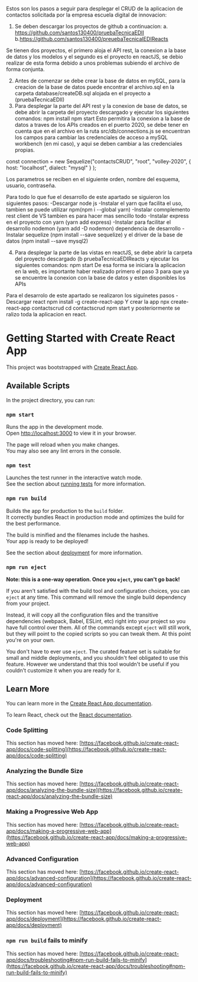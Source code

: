 Estos son los pasos a seguir para desplegar el CRUD de la aplicacion de contactos solicitada por la empresa escuela digital de innovacion:
1. Se deben descargar los proyectos de github a continuacion:
    a. https://github.com/santos130400/pruebaTecnicaEDII
    b.https://github.com/santos130400/preuebaTecnicaIEDIReacts
    
Se tienen dos proyectos, el primero aloja el API rest, la conexion a la base de datos y los modelos y el segundo es el proyecto en reactJS, se debio realizar de esta forma debido a unos problemas subiendo el archivo de forma conjunta.

2. Antes de comenzar se debe crear la base de datos en mySQL, para la creacion de la base de datos puede encontrar el archivo.sql en la carpeta database/createDB.sql alojada en el proyecto a (pruebaTecnicaEDII)
3. Para desplegar la parte del API rest y la conexion de base de datos, se debe abrir la carpeta del proyecto descargado y ejecutar los siguientes comandos:
npm install
npm start
Esto permitira la conexion a la base de datos a traves de los APIs creados en el puerto 2020, se debe tener en cuenta que en el archivo en la ruta src/db/connections.js se encuentran los campos para cambiar las credenciales de acceso a mySQL workbench (en mi caso), y aqui se deben cambiar a las credenciales propias.

const connection = new Sequelize("contactsCRUD", "root", "volley-2020",
    {
        host: "localhost",
        dialect: "mysql"
    }
);

Los parametros se reciben en el siguiente orden, nombre del esquema, usuario, contraseña.

Para todo lo que fue el desarrollo de este apartado se siguieron los siguientes pasos:
-Descargar node js
-Instalar el yarn que facilita el uso, tambien se puede utilizar npm(npm i --global yarn)
-Instalar comnplemento rest client de VS tambien es para hacer mas sencillo todo
-Instalar express en el proyecto con yarn (yarn add express)
-Instalar para facilitar el desarrollo nodemon (yarn add -D nodemon) dependencia de desarrollo
-Instalar sequelize (npm install --save sequelize) y el driver de la base de datos (npm install --save mysql2)

4. Para desplegar la parte de las vistas en reactJS, se debe abrir la carpeta del proyecto descargado (b pruebaTecnicaEDIReacts y ejecutar los siguientes comandos:
npm start
De esa forma se iniciara la aplicacion en la web, es importante haber realizado primero el paso 3 para que ya se encuentre la conexion con la base de datos y esten disponibles los APIs

Para el desarrolo de este apartado se realizaron los siguinetes pasos
-Descargar react
npm install -g create-react-app
Y crear la app
npx create-react-app contactscrud
cd contactscrud
npm start
y posteriormente se ralizo toda la aplicacion en react.



# Getting Started with Create React App

This project was bootstrapped with [Create React App](https://github.com/facebook/create-react-app).

## Available Scripts

In the project directory, you can run:

### `npm start`

Runs the app in the development mode.\
Open [http://localhost:3000](http://localhost:3000) to view it in your browser.

The page will reload when you make changes.\
You may also see any lint errors in the console.

### `npm test`

Launches the test runner in the interactive watch mode.\
See the section about [running tests](https://facebook.github.io/create-react-app/docs/running-tests) for more information.

### `npm run build`

Builds the app for production to the `build` folder.\
It correctly bundles React in production mode and optimizes the build for the best performance.

The build is minified and the filenames include the hashes.\
Your app is ready to be deployed!

See the section about [deployment](https://facebook.github.io/create-react-app/docs/deployment) for more information.

### `npm run eject`

**Note: this is a one-way operation. Once you `eject`, you can't go back!**

If you aren't satisfied with the build tool and configuration choices, you can `eject` at any time. This command will remove the single build dependency from your project.

Instead, it will copy all the configuration files and the transitive dependencies (webpack, Babel, ESLint, etc) right into your project so you have full control over them. All of the commands except `eject` will still work, but they will point to the copied scripts so you can tweak them. At this point you're on your own.

You don't have to ever use `eject`. The curated feature set is suitable for small and middle deployments, and you shouldn't feel obligated to use this feature. However we understand that this tool wouldn't be useful if you couldn't customize it when you are ready for it.

## Learn More

You can learn more in the [Create React App documentation](https://facebook.github.io/create-react-app/docs/getting-started).

To learn React, check out the [React documentation](https://reactjs.org/).

### Code Splitting

This section has moved here: [https://facebook.github.io/create-react-app/docs/code-splitting](https://facebook.github.io/create-react-app/docs/code-splitting)

### Analyzing the Bundle Size

This section has moved here: [https://facebook.github.io/create-react-app/docs/analyzing-the-bundle-size](https://facebook.github.io/create-react-app/docs/analyzing-the-bundle-size)

### Making a Progressive Web App

This section has moved here: [https://facebook.github.io/create-react-app/docs/making-a-progressive-web-app](https://facebook.github.io/create-react-app/docs/making-a-progressive-web-app)

### Advanced Configuration

This section has moved here: [https://facebook.github.io/create-react-app/docs/advanced-configuration](https://facebook.github.io/create-react-app/docs/advanced-configuration)

### Deployment

This section has moved here: [https://facebook.github.io/create-react-app/docs/deployment](https://facebook.github.io/create-react-app/docs/deployment)

### `npm run build` fails to minify

This section has moved here: [https://facebook.github.io/create-react-app/docs/troubleshooting#npm-run-build-fails-to-minify](https://facebook.github.io/create-react-app/docs/troubleshooting#npm-run-build-fails-to-minify)
